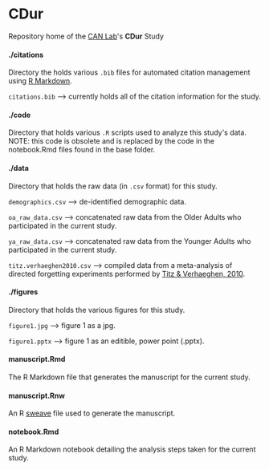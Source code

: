 # CDur
Repository home of the [CAN Lab](http://canlab.la.psu.edu/)'s **CDur** Study 

#### ./citations
Directory the holds various `.bib` files for automated citation management using [R Markdown](http://rmarkdown.rstudio.com/lesson-1.html).  

`citations.bib` --> currently holds all of the citation information for the study.  

#### ./code
Directory that holds various `.R` scripts used to analyze this study's data. NOTE: this code is obsolete and is replaced by the code in the notebook.Rmd files found in the base folder.

#### ./data
Directory that holds the raw data (in `.csv` format) for this study.  

`demographics.csv` --> de-identified demographic data.  

`oa_raw_data.csv` --> concatenated raw data from the Older Adults who participated in the current study.  

`ya_raw_data.csv` --> concatenated raw data from the Younger Adults who participated in the current study.  

`titz.verhaeghen2010.csv` --> compiled data from a meta-analysis of directed forgetting experiments performed by [Titz & Verhaeghen, 2010](https://www.ncbi.nlm.nih.gov/pmc/articles/PMC2896212/).  

#### ./figures
Directory that holds the various figures for this study.  

`figure1.jpg` --> figure 1 as a jpg.  

`figure1.pptx` --> figure 1 as an editible, power point (.pptx).

#### manuscript.Rmd
The R Markdown file that generates the manuscript for the current study.  

#### manuscript.Rnw
An R [sweave](https://support.rstudio.com/hc/en-us/articles/200552056-Using-Sweave-and-knitr) file used to generate the manuscript.  

#### notebook.Rmd
An R Markdown notebook detailing the analysis steps taken for the current study.  
